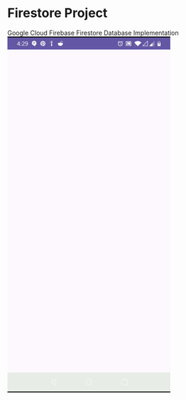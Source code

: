 # Firestore Project
Google Cloud Firebase Firestore Database Implementation
![image](https://github.com/Nokheenig/Android_Kotlin_FirestoreProject/blob/master/res/FirestoreProject.gif?raw=true)